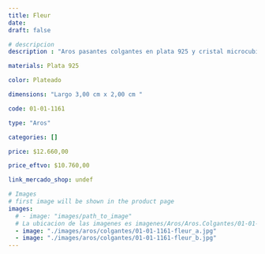 ```yaml
---
title: Fleur
date: 
draft: false

# descripcion
description : "Aros pasantes colgantes en plata 925 y cristal microcubic. Línea premium."

materials: Plata 925

color: Plateado

dimensions: "Largo 3,00 cm x 2,00 cm "

code: 01-01-1161

type: "Aros"

categories: []

price: $12.660,00

price_eftvo: $10.760,00

link_mercado_shop: undef

# Images
# first image will be shown in the product page
images:
  # - image: "images/path_to_image"
  # La ubicacion de las imagenes es imagenes/Aros/Aros.Colgantes/01-01-1161-fleur
  - image: "./images/aros/colgantes/01-01-1161-fleur_a.jpg"
  - image: "./images/aros/colgantes/01-01-1161-fleur_b.jpg"
---
```

